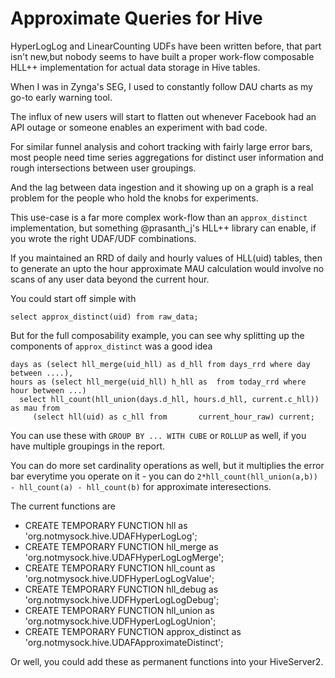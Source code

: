 Approximate Queries for Hive
============================

HyperLogLog and LinearCounting UDFs have been written before, that part isn't new,but nobody seems to have built a proper work-flow composable HLL++ implementation for actual data storage in Hive tables.

When I was in Zynga's SEG, I used to constantly follow DAU charts as my go-to early warning tool.

The influx of new users will start to flatten out whenever Facebook had an API outage or someone enables an experiment with bad code.

For similar funnel analysis and cohort tracking with fairly large error bars, most people need time series aggregations for distinct user information and rough intersections between user groupings.

And the lag between data ingestion and it showing up on a graph is a real problem for the people who hold the knobs for experiments.

This use-case is a far more complex work-flow than an `approx_distinct` implementation, but something @prasanth_j's HLL++ library can enable, if you wrote the right UDAF/UDF combinations.

If you maintained an RRD of daily and hourly values of HLL(uid) tables, then to generate an upto the hour approximate MAU calculation would involve no scans of any user data beyond the current hour.

You could start off simple with 

    select approx_distinct(uid) from raw_data;

But for the full composability example, you can see why splitting up the components of `approx_distinct` was a good idea

    days as (select hll_merge(uid_hll) as d_hll from days_rrd where day between ....),
    hours as (select hll_merge(uid_hll) h_hll as  from today_rrd where hour between ...)
      select hll_count(hll_union(days.d_hll, hours.d_hll, current.c_hll)) as mau from  
         (select hll(uid) as c_hll from       current_hour_raw) current;

You can use these with `GROUP BY ... WITH CUBE` or `ROLLUP` as well, if you have multiple groupings in the report.

You can do more set cardinality operations as well, but it multiplies the error bar everytime you operate on it - you can do `2*hll_count(hll_union(a,b)) - hll_count(a) - hll_count(b)` for approximate interesections.

The current functions are 

* CREATE TEMPORARY FUNCTION hll as 'org.notmysock.hive.UDAFHyperLogLog';
* CREATE TEMPORARY FUNCTION hll_merge as 'org.notmysock.hive.UDAFHyperLogLogMerge';
* CREATE TEMPORARY FUNCTION hll_count as 'org.notmysock.hive.UDFHyperLogLogValue';
* CREATE TEMPORARY FUNCTION hll_debug as 'org.notmysock.hive.UDFHyperLogLogDebug';
* CREATE TEMPORARY FUNCTION hll_union as 'org.notmysock.hive.UDFHyperLogLogUnion';
* CREATE TEMPORARY FUNCTION approx_distinct as 'org.notmysock.hive.UDAFApproximateDistinct';

Or well, you could add these as permanent functions into your HiveServer2.
